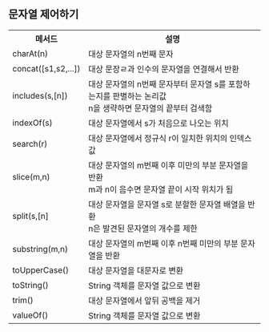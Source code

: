 ## 문자열 제어하기

<body>
  <table>
    <th>메서드</th>
    <th>설명</th>
    <tr>
      <td>charAt(n)</td>
      <td>대상 문자열의 n번째 문자</td>
    </tr>
    <tr>
      <td>concat([s1,s2,...])</td>
      <td>대상 문장ㄹ과 인수의 문자열을 연결해서 반환</td>
    </tr>
    <tr>
      <td>includes(s,[n])</td>
      <td>대상 문자열의 n번째 문자부터 문자열 s를 포함하는지를 판별하는 논리값 <br>n을 생략하면 문자열의 끝부터 검색함</td>
    </tr>
    <tr>
      <td>indexOf(s)</td>
      <td>대상 문자열에서 s가 처음으로 나오는 위치</td>
    </tr>
    <tr>
      <td>search(r)</td>
      <td>대상 문자열에서 정규식 r이 일치한 위치의 인덱스 값</td>
    </tr>
    <tr>
      <td>slice(m,n)</td>
      <td>대상 문자열의 m번째 이후 미만의 부분 문자열을 반환<br>m과 n이 음수면 문자열 끝이 시작 위치가 됨</td>
    </tr>
    <tr>
      <td>split(s,[n]</td>
      <td>대상 문자열을 문자열 s로 분할한 문자열 배열을 반환<br>n은 발견된 문자열의 개수를 제한</td>
    </tr>
    <tr>
      <td>substring(m,n)</td>
      <td>대상 문자열의 m번째 이후 n번째 미만의 부분 문자열을 반환</td>
    </tr>
    <tr>
      <td>toUpperCase()</td>
      <td>대상 문자열을 대문자로 변환</td>
    </tr>
    <tr>
      <td>toString()</td>
      <td>String 객체를 문자열 값으로 변환</td>
    </tr>
    <tr>
      <td>trim()</td>
      <td>대상 문자열에서 앞뒤 공백을 제거</td>
    </tr>
    <tr>
      <td>valueOf()</td>
      <td>String 객체를 문자열 값으로 변환</td>
    </tr>
  </table>


  
</body>
